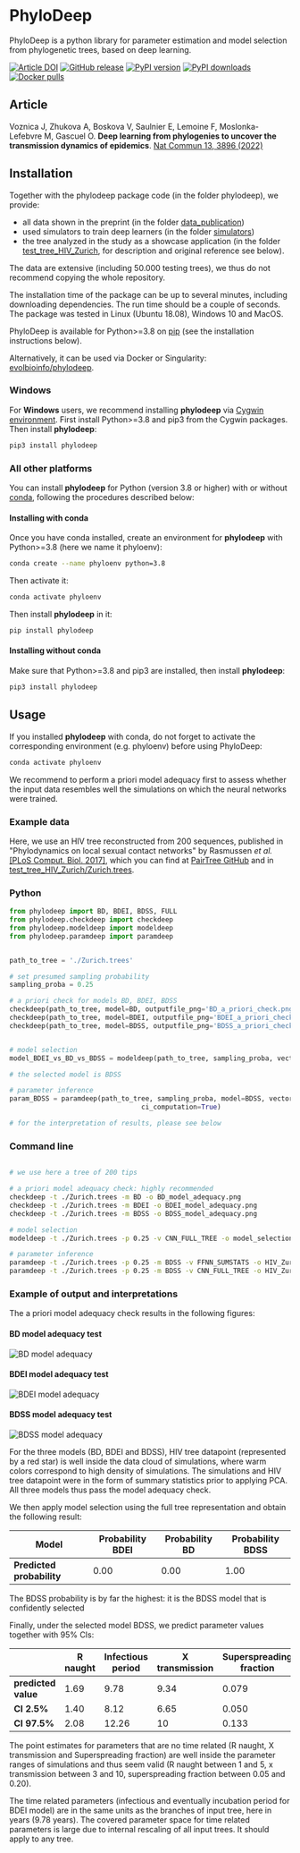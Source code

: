 # PhyloDeep

PhyloDeep is a python library for parameter estimation and model selection from phylogenetic trees, based on deep learning.


[//]: # ([![DOI:10.1101/2021.03.11.435006]&#40;https://zenodo.org/badge/DOI/10.1101/2021.03.11.435006&#41;]&#40;https://doi.org/10.1101/2021.03.11.435006&#41;)
[![Article DOI](https://zenodo.org/badge/DOI/10.1038/s41467-022-31511-0.svg)](https://doi.org/10.1038/s41467-022-31511-0)
[![GitHub release](https://img.shields.io/github/v/release/evolbioinfo/phylodeep.svg)](https://github.com/evolbioinfo/phylodeep/releases)
[![PyPI version](https://badge.fury.io/py/phylodeep.svg)](https://pypi.org/project/phylodeep/)
[![PyPI downloads](https://shields.io/pypi/dm/phylodeep)](https://pypi.org/project/phylodeep/)
[![Docker pulls](https://img.shields.io/docker/pulls/evolbioinfo/phylodeep)](https://hub.docker.com/r/evolbioinfo/phylodeep/tags)

[//]: # ([![Data DOI]&#40;https://zenodo.org/badge/DOI/10.5281/zenodo.6646668.svg&#41;]&#40;https://doi.org/10.5281/zenodo.6646668&#41;)

## Article

Voznica J, Zhukova A, Boskova V, Saulnier E, Lemoine F, Moslonka-Lefebvre M, Gascuel O.
__Deep learning from phylogenies to uncover the transmission dynamics of epidemics__. [Nat Commun 13, 3896 (2022)](https://www.nature.com/articles/s41467-022-31511-0)


## Installation

Together with the phylodeep package code (in the folder phylodeep), we provide:
- all data shown in the preprint (in the folder [data_publication](data_publication))
- used simulators to train deep learners (in the folder [simulators](simulators))
- the tree analyzed in the study as a showcase application (in the folder [test_tree_HIV_Zurich](test_tree_HIV_Zurich), 
for description and original reference see below).

The data are extensive (including 50.000 testing trees), we thus do not recommend copying the whole repository.

The installation time of the package can be up to several minutes, including downloading dependencies. The run time 
should be a couple of seconds. The package was tested in Linux (Ubuntu 18.08), Windows 10 and MacOS.


PhyloDeep is available for Python>=3.8 on [pip](https://pypi.org/project/phylodeep) (see the installation instructions below).

Alternatively, it can be used via Docker or Singularity: [evolbioinfo/phylodeep](https://hub.docker.com/r/evolbioinfo/phylodeep/tags). 

### Windows
For **Windows** users, we recommend installing __phylodeep__ via [Cygwin environment](https://www.cygwin.com/).
First install Python>=3.8 and pip3 from the Cygwin packages. Then install __phylodeep__:
```bash
pip3 install phylodeep
```

### All other platforms

You can install __phylodeep__ for Python (version 3.8 or higher) with or without [conda](https://conda.io/docs/), following the procedures described below:

#### Installing with conda

Once you have conda installed, create an environment for __phylodeep__ with Python>=3.8 (here we name it phyloenv):

```bash
conda create --name phyloenv python=3.8
```

Then activate it:
```bash
conda activate phyloenv
```

Then install __phylodeep__ in it:

```bash
pip install phylodeep
```

#### Installing without conda

Make sure that Python>=3.8 and pip3 are installed, then install __phylodeep__:

```bash
pip3 install phylodeep
```

## Usage 

If you installed __phylodeep__ with conda, do not forget to activate the corresponding environment (e.g. phyloenv) before using PhyloDeep:
```bash
conda activate phyloenv
```

We recommend to perform a priori model adequacy first to assess whether the input data resembles well the 
simulations on which the neural networks were trained.

### Example data
Here, we use an HIV tree reconstructed from 200 sequences, published in "Phylodynamics on local sexual contact networks" 
by Rasmussen _et al._ [[PLoS Comput. Biol. 2017]](https://journals.plos.org/ploscompbiol/article?id=10.1371/journal.pcbi.1005448), 
which you can find at [PairTree GitHub](https://github.com/davidrasm/PairTree) 
and in [test_tree_HIV_Zurich/Zurich.trees](test_tree_HIV_Zurich/Zurich.trees). 

### Python

```python
from phylodeep import BD, BDEI, BDSS, FULL
from phylodeep.checkdeep import checkdeep
from phylodeep.modeldeep import modeldeep
from phylodeep.paramdeep import paramdeep


path_to_tree = './Zurich.trees'

# set presumed sampling probability
sampling_proba = 0.25

# a priori check for models BD, BDEI, BDSS
checkdeep(path_to_tree, model=BD, outputfile_png='BD_a_priori_check.png')
checkdeep(path_to_tree, model=BDEI, outputfile_png='BDEI_a_priori_check.png')
checkdeep(path_to_tree, model=BDSS, outputfile_png='BDSS_a_priori_check.png')


# model selection
model_BDEI_vs_BD_vs_BDSS = modeldeep(path_to_tree, sampling_proba, vector_representation=FULL)

# the selected model is BDSS

# parameter inference
param_BDSS = paramdeep(path_to_tree, sampling_proba, model=BDSS, vector_representation=FULL, 
                                 ci_computation=True)

# for the interpretation of results, please see below
```

### Command line

```bash

# we use here a tree of 200 tips

# a priori model adequacy check: highly recommended
checkdeep -t ./Zurich.trees -m BD -o BD_model_adequacy.png
checkdeep -t ./Zurich.trees -m BDEI -o BDEI_model_adequacy.png
checkdeep -t ./Zurich.trees -m BDSS -o BDSS_model_adequacy.png

# model selection
modeldeep -t ./Zurich.trees -p 0.25 -v CNN_FULL_TREE -o model_selection.csv

# parameter inference
paramdeep -t ./Zurich.trees -p 0.25 -m BDSS -v FFNN_SUMSTATS -o HIV_Zurich_BDSS_FFNN.csv
paramdeep -t ./Zurich.trees -p 0.25 -m BDSS -v CNN_FULL_TREE -o HIV_Zurich_BDSS_CNN_CI.csv -c
```

### Example of output and interpretations 

The a priori model adequacy check results in the following figures:

#### BD model adequacy test
![BD model adequacy](phylodeep/test/BD_model_adequacy.png)

#### BDEI model adequacy test
![BDEI model adequacy](phylodeep/test/BDEI_model_adequacy.png)

#### BDSS model adequacy test
![BDSS model adequacy](phylodeep/test/BDSS_model_adequacy.png)

For the three models (BD, BDEI and BDSS), HIV tree datapoint (represented by a red star) is well inside the data cloud
of simulations, where warm colors correspond to high density of simulations. The simulations and HIV tree datapoint were
in the form of summary statistics prior to applying PCA. All three models thus pass the model adequacy check.

We then apply model selection using the full tree representation and obtain the following result:

| Model | Probability BDEI | Probability BD | Probability BDSS |
| -------- | ------------- | ------------- | ------------- |
| __Predicted probability__ | 0.00 | 0.00 | 1.00 |

The BDSS probability is by far the highest: it is the BDSS model that is confidently selected

Finally, under the selected model BDSS, we predict parameter values together with 95% CIs:

|  |  R naught  |  Infectious period  |  X transmission  |  Superspreading fraction  |
| ------------- | ------------- | -------------  |  -------------  | ------- |
| __predicted value__ | 1.69 |  9.78  | 9.34  |  0.079  |
| __CI 2.5%__  |  1.40  |  8.12  |  6.65  |  0.050  |
| __CI 97.5%__  |  2.08  |  12.26  |  10  |  0.133  |

The point estimates for parameters that are no time related (R naught, X transmission and Superspreading fraction) are
well inside the parameter ranges of simulations and thus seem valid (R naught between 1 and 5, x transmission between 3 
and 10, superspreading fraction between 0.05 and 0.20). 


The time related parameters (infectious and eventually incubation period for BDEI model) are in the same units as the 
branches of input tree, here in years (9.78 years). The covered parameter space for time related parameters is large 
due to internal rescaling of all input trees. It should apply to any tree.

